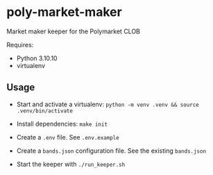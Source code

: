 # poly-market-maker

Market maker keeper for the Polymarket CLOB

Requires:

- Python 3.10.10
- virtualenv

## Usage

- Start and activate a virtualenv: `python -m venv .venv && source .venv/bin/activate`

- Install dependencies: `make init`

- Create a `.env` file. See `.env.example`

- Create a `bands.json` configuration file. See the existing `bands.json`

- Start the keeper with `./run_keeper.sh`
